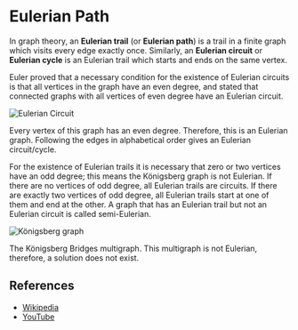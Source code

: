 # Eulerian Path

In graph theory, an **Eulerian trail** (or **Eulerian path**) is a 
trail in a finite graph which visits every edge exactly once.
Similarly, an **Eulerian circuit** or **Eulerian cycle** is an 
Eulerian trail which starts and ends on the same vertex.

Euler proved that a necessary condition for the existence of Eulerian 
circuits is that all vertices in the graph have an even degree, and 
stated that connected graphs with all vertices of even degree have 
an Eulerian circuit.

![Eulerian Circuit](https://upload.wikimedia.org/wikipedia/commons/7/72/Labelled_Eulergraph.svg)

Every vertex of this graph has an even degree. Therefore, this is 
an Eulerian graph. Following the edges in alphabetical order gives 
an Eulerian circuit/cycle.

For the existence of Eulerian trails it is necessary that zero or 
two vertices have an odd degree; this means the Königsberg graph 
is not Eulerian. If there are no vertices of odd degree, 
all Eulerian trails are circuits. If there are exactly two vertices 
of odd degree, all Eulerian trails start at one of them and end at 
the other. A graph that has an Eulerian trail but not an Eulerian 
circuit is called semi-Eulerian.

![Königsberg graph](https://upload.wikimedia.org/wikipedia/commons/9/96/K%C3%B6nigsberg_graph.svg)

The Königsberg Bridges multigraph. This multigraph is not Eulerian, 
therefore, a solution does not exist.

## References

- [Wikipedia](https://en.wikipedia.org/wiki/Eulerian_path)
- [YouTube](https://www.youtube.com/watch?v=vvP4Fg4r-Ns)
